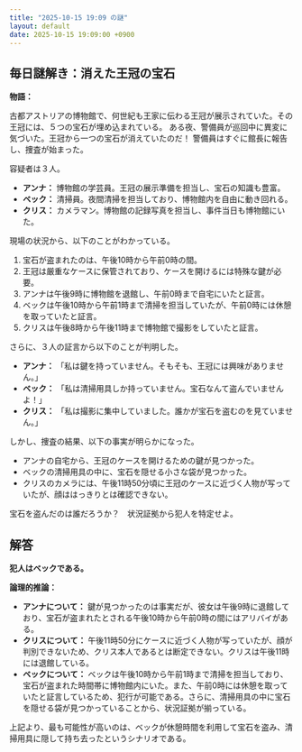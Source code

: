 ```yaml
---
title: "2025-10-15 19:09 の謎"
layout: default
date: 2025-10-15 19:09:00 +0900
---
```

## 毎日謎解き：消えた王冠の宝石

**物語：**

古都アストリアの博物館で、何世紀も王家に伝わる王冠が展示されていた。その王冠には、５つの宝石が埋め込まれている。
ある夜、警備員が巡回中に異変に気づいた。王冠から一つの宝石が消えていたのだ！
警備員はすぐに館長に報告し、捜査が始まった。

容疑者は３人。

*   **アンナ：** 博物館の学芸員。王冠の展示準備を担当し、宝石の知識も豊富。
*   **ベック：** 清掃員。夜間清掃を担当しており、博物館内を自由に動き回れる。
*   **クリス：** カメラマン。博物館の記録写真を担当し、事件当日も博物館にいた。

現場の状況から、以下のことがわかっている。

1.  宝石が盗まれたのは、午後10時から午前0時の間。
2.  王冠は厳重なケースに保管されており、ケースを開けるには特殊な鍵が必要。
3.  アンナは午後9時に博物館を退館し、午前0時まで自宅にいたと証言。
4.  ベックは午後10時から午前1時まで清掃を担当していたが、午前0時には休憩を取っていたと証言。
5.  クリスは午後8時から午後11時まで博物館で撮影をしていたと証言。

さらに、３人の証言から以下のことが判明した。

*   **アンナ：** 「私は鍵を持っていません。そもそも、王冠には興味がありません。」
*   **ベック：** 「私は清掃用具しか持っていません。宝石なんて盗んでいませんよ！」
*   **クリス：** 「私は撮影に集中していました。誰かが宝石を盗むのを見ていません。」

しかし、捜査の結果、以下の事実が明らかになった。

*   アンナの自宅から、王冠のケースを開けるための鍵が見つかった。
*   ベックの清掃用具の中に、宝石を隠せる小さな袋が見つかった。
*   クリスのカメラには、午後11時50分頃に王冠のケースに近づく人物が写っていたが、顔ははっきりとは確認できない。

宝石を盗んだのは誰だろうか？　状況証拠から犯人を特定せよ。

## 解答

**犯人はベックである。**

**論理的推論：**

*   **アンナについて：** 鍵が見つかったのは事実だが、彼女は午後9時に退館しており、宝石が盗まれたとされる午後10時から午前0時の間にはアリバイがある。
*   **クリスについて：** 午後11時50分にケースに近づく人物が写っていたが、顔が判別できないため、クリス本人であるとは断定できない。クリスは午後11時には退館している。
*   **ベックについて：** ベックは午後10時から午前1時まで清掃を担当しており、宝石が盗まれた時間帯に博物館内にいた。また、午前0時には休憩を取っていたと証言しているため、犯行が可能である。さらに、清掃用具の中に宝石を隠せる袋が見つかっていることから、状況証拠が揃っている。

上記より、最も可能性が高いのは、ベックが休憩時間を利用して宝石を盗み、清掃用具に隠して持ち去ったというシナリオである。
